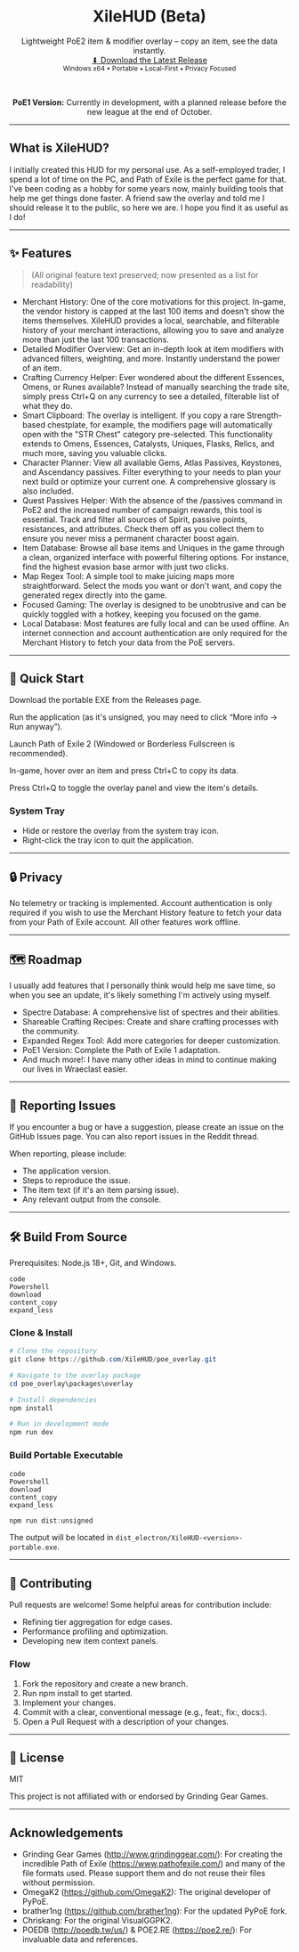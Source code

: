 <div align="center">

<h1>XileHUD (Beta)</h1>

Lightweight PoE2 item & modifier overlay – copy an item, see the data instantly.<br/>
<a href="https://github.com/XileHUD/poe_overlay/releases/latest">⬇ Download the Latest Release</a><br/>
<sub>Windows x64 • Portable • Local-First • Privacy Focused</sub>

<br />

<strong>PoE1 Version:</strong> Currently in development, with a planned release before the new league at the end of October.

</div>

---

## What is XileHUD?

I initially created this HUD for my personal use. As a self-employed trader, I spend a lot of time on the PC, and Path of Exile is the perfect game for that. I've been coding as a hobby for some years now, mainly building tools that help me get things done faster. A friend saw the overlay and told me I should release it to the public, so here we are. I hope you find it as useful as I do!

---

## ✨ Features

> (All original feature text preserved; now presented as a list for readability)

- Merchant History: One of the core motivations for this project. In-game, the vendor history is capped at the last 100 items and doesn't show the items themselves. XileHUD provides a local, searchable, and filterable history of your merchant interactions, allowing you to save and analyze more than just the last 100 transactions.
- Detailed Modifier Overview: Get an in-depth look at item modifiers with advanced filters, weighting, and more. Instantly understand the power of an item.
- Crafting Currency Helper: Ever wondered about the different Essences, Omens, or Runes available? Instead of manually searching the trade site, simply press Ctrl+Q on any currency to see a detailed, filterable list of what they do.
- Smart Clipboard: The overlay is intelligent. If you copy a rare Strength-based chestplate, for example, the modifiers page will automatically open with the "STR Chest" category pre-selected. This functionality extends to Omens, Essences, Catalysts, Uniques, Flasks, Relics, and much more, saving you valuable clicks.
- Character Planner: View all available Gems, Atlas Passives, Keystones, and Ascendancy passives. Filter everything to your needs to plan your next build or optimize your current one. A comprehensive glossary is also included.
- Quest Passives Helper: With the absence of the /passives command in PoE2 and the increased number of campaign rewards, this tool is essential. Track and filter all sources of Spirit, passive points, resistances, and attributes. Check them off as you collect them to ensure you never miss a permanent character boost again.
- Item Database: Browse all base items and Uniques in the game through a clean, organized interface with powerful filtering options. For instance, find the highest evasion base armor with just two clicks.
- Map Regex Tool: A simple tool to make juicing maps more straightforward. Select the mods you want or don't want, and copy the generated regex directly into the game.
- Focused Gaming: The overlay is designed to be unobtrusive and can be quickly toggled with a hotkey, keeping you focused on the game.
- Local Database: Most features are fully local and can be used offline. An internet connection and account authentication are only required for the Merchant History to fetch your data from the PoE servers.

---

## 🚀 Quick Start

Download the portable EXE from the Releases page.

Run the application (as it's unsigned, you may need to click “More info → Run anyway”).

Launch Path of Exile 2 (Windowed or Borderless Fullscreen is recommended).

In-game, hover over an item and press Ctrl+C to copy its data.

Press Ctrl+Q to toggle the overlay panel and view the item's details.

### System Tray

- Hide or restore the overlay from the system tray icon.
- Right-click the tray icon to quit the application.

---

## 🔒 Privacy

No telemetry or tracking is implemented. Account authentication is only required if you wish to use the Merchant History feature to fetch your data from your Path of Exile account. All other features work offline.

---

## 🗺️ Roadmap

I usually add features that I personally think would help me save time, so when you see an update, it's likely something I'm actively using myself.

- Spectre Database: A comprehensive list of spectres and their abilities.
- Shareable Crafting Recipes: Create and share crafting processes with the community.
- Expanded Regex Tool: Add more categories for deeper customization.
- PoE1 Version: Complete the Path of Exile 1 adaptation.
- And much more!: I have many other ideas in mind to continue making our lives in Wraeclast easier.

---

## 🐞 Reporting Issues

If you encounter a bug or have a suggestion, please create an issue on the GitHub Issues page. You can also report issues in the Reddit thread.

When reporting, please include:

- The application version.
- Steps to reproduce the issue.
- The item text (if it's an item parsing issue).
- Any relevant output from the console.

---

## 🛠️ Build From Source

Prerequisites: Node.js 18+, Git, and Windows.

<!-- Original artifact lines preserved below as a code-comment style block for fidelity -->
```
code
Powershell
download
content_copy
expand_less
```

### Clone & Install
```powershell
# Clone the repository
git clone https://github.com/XileHUD/poe_overlay.git

# Navigate to the overlay package
cd poe_overlay\packages\overlay

# Install dependencies
npm install

# Run in development mode
npm run dev
```

### Build Portable Executable
```
code
Powershell
download
content_copy
expand_less
```
```powershell
npm run dist:unsigned
```

The output will be located in `dist_electron/XileHUD-<version>-portable.exe`.

---

## 🙌 Contributing

Pull requests are welcome! Some helpful areas for contribution include:

- Refining tier aggregation for edge cases.
- Performance profiling and optimization.
- Developing new item context panels.

### Flow

1. Fork the repository and create a new branch.
2. Run npm install to get started.
3. Implement your changes.
4. Commit with a clear, conventional message (e.g., feat:, fix:, docs:).
5. Open a Pull Request with a description of your changes.

---

## 📜 License

MIT

This project is not affiliated with or endorsed by Grinding Gear Games.

---

## Acknowledgements

- Grinding Gear Games (http://www.grindinggear.com/): For creating the incredible Path of Exile (https://www.pathofexile.com/) and many of the file formats used. Please support them and do not reuse their files without permission.
- OmegaK2 (https://github.com/OmegaK2): The original developer of PyPoE.
- brather1ng (https://github.com/brather1ng): For the updated PyPoE fork.
- Chriskang: For the original VisualGGPK2.
- POEDB (http://poedb.tw/us/) & POE2.RE (https://poe2.re/): For invaluable data and references.
